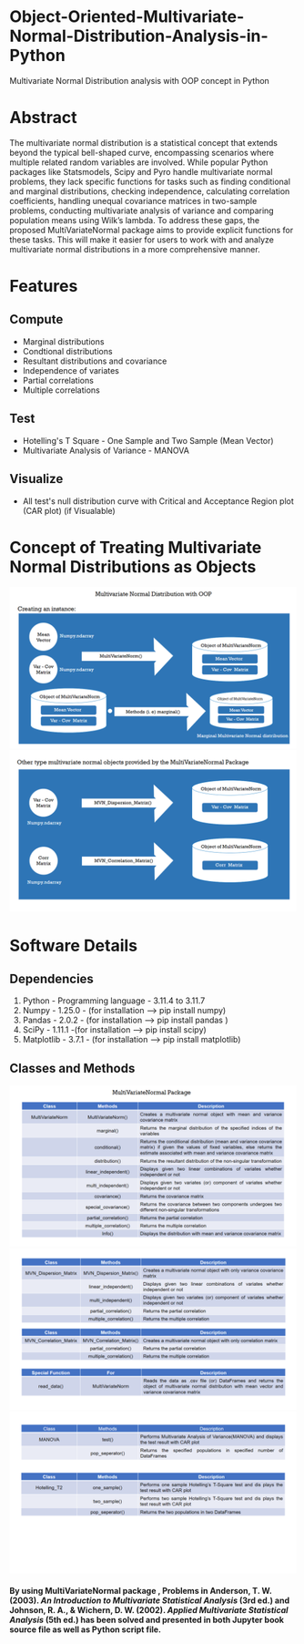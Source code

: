 # Object-Oriented-Multivariate-Normal-Distribution-Analysis-in-Python
Multivariate Normal Distribution analysis with OOP concept in Python


# Abstract
The multivariate normal distribution is a statistical concept that extends beyond the typical bell-shaped curve, encompassing scenarios where multiple related random variables are involved. While popular Python packages like Statsmodels, Scipy and Pyro handle multivariate normal problems, they lack specific functions for tasks such as finding conditional and marginal distributions, checking independence, calculating correlation coefficients, handling unequal covariance matrices in two-sample problems, conducting multivariate analysis of variance and comparing population means using Wilk’s lambda. To address these gaps, the proposed MultiVariateNormal package aims to provide explicit functions for these tasks. This will make it easier for users to work with and analyze multivariate normal distributions in a more comprehensive manner.


# Features
Compute 
-----------------------------------------------------------------------
- Marginal distributions
- Condtional distributions
- Resultant distributions and covariance
- Independence of variates
- Partial correlations
- Multiple correlations

Test
------------------------------------------------------------------------
- Hotelling's T Square - One Sample and Two Sample (Mean Vector)
- Multivariate Analysis of Variance - MANOVA

Visualize
------------------------------------------------------------------------
- All test's null distribution curve with Critical and Acceptance Region
  plot (CAR plot) (if Visualable)
  
# Concept of Treating Multivariate Normal Distributions as Objects  
![MultiVariateNormal Package](FIGURES/Slide4.PNG)
![MultiVariateNormal Package](FIGURES/Slide5.PNG)

# Software Details
## Dependencies
  1. Python - Programming language - 3.11.4 to 3.11.7
  2. Numpy - 1.25.0 -  (for installation --> pip install numpy)
  3. Pandas - 2.0.2 - (for installation --> pip install pandas )
  4. SciPy - 1.11.1 -(for installation --> pip install scipy)
  5. Matplotlib - 3.7.1 - (for installation --> pip install matplotlib)

## Classes and Methods
![MultiVariateNormal Package](FIGURES/Slide1.PNG)
![MultiVariateNormal Package](FIGURES/Slide2.PNG)
![MultiVariateNormal Package](FIGURES/Slide3.PNG)

#### By using MultiVariateNormal package , Problems in  Anderson, T. W. (2003). *An Introduction to Multivariate Statistical Analysis* (3rd ed.) and Johnson, R. A., & Wichern, D. W. (2002). *Applied Multivariate Statistical Analysis* (5th ed.) has been solved and presented in both Jupyter book source file as well as Python script file.

